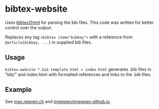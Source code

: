 # bibtex-website

Uses [bibtex2html](https://www.lri.fr/~filliatr/bibtex2html/) for parsing the bib files.
This code was written for better control over the output.

Replaces any tag ```<bibtex item="bibkey">``` with a reference from ```@article{bibkey, ...}``` in supplied bib files.

## Usage
```bibtex-website *.bib template.html > index.html```
generates .bib files in "bib/" and index.html with formatted references and links to the .bib files.

## Example
See [max.reppen.ch](https://max.reppen.ch) and [mreppen/mreppen.github.io](https://github.com/mreppen/mreppen.github.io).
